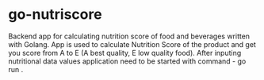 # go-nutriscore
Backend app  for calculating nutrition score of food and beverages written with Golang.
App is used to calculate Nutrition Score of the product and get you score from A to E (A best quality, E low quality food).
After inputing nutritional data values application need to be started with command - go run .

